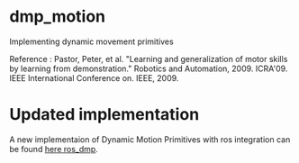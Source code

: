 # dmp_motion

Implementing dynamic movement primitives

Reference : Pastor, Peter, et al. "Learning and generalization of motor skills by learning from demonstration." Robotics and Automation, 2009. ICRA'09. IEEE International Conference on. IEEE, 2009.


# Updated implementation 
A new implementaion of Dynamic Motion Primitives with ros integration can be found [here ros_dmp](https://github.com/abhishek098/ros_dmp).
